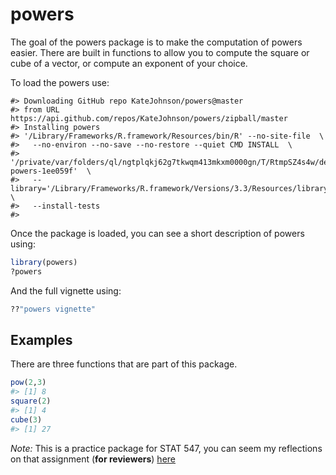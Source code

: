 powers
======

The goal of the powers package is to make the computation of powers easier. There are built in functions to allow you to compute the square or cube of a vector, or compute an exponent of your choice.

To load the powers use:

    #> Downloading GitHub repo KateJohnson/powers@master
    #> from URL https://api.github.com/repos/KateJohnson/powers/zipball/master
    #> Installing powers
    #> '/Library/Frameworks/R.framework/Resources/bin/R' --no-site-file  \
    #>   --no-environ --no-save --no-restore --quiet CMD INSTALL  \
    #>   '/private/var/folders/ql/ngtplqkj62g7tkwqm413mkxm0000gn/T/RtmpSZ4s4w/devtools6a3e3cf43dbd/KateJohnson-powers-1ee059f'  \
    #>   --library='/Library/Frameworks/R.framework/Versions/3.3/Resources/library'  \
    #>   --install-tests
    #> 

Once the package is loaded, you can see a short description of powers using:

``` r
library(powers)
?powers
```

And the full vignette using:

``` r
??"powers vignette"
```

Examples
--------

There are three functions that are part of this package.

``` r
pow(2,3)
#> [1] 8
square(2)
#> [1] 4
cube(3)
#> [1] 27
```

*Note:* This is a practice package for STAT 547, you can seem my reflections on that assignment (**for reviewers**) [here](https://github.com/KateJohnson/powers/blob/master/STAT547README.md)

